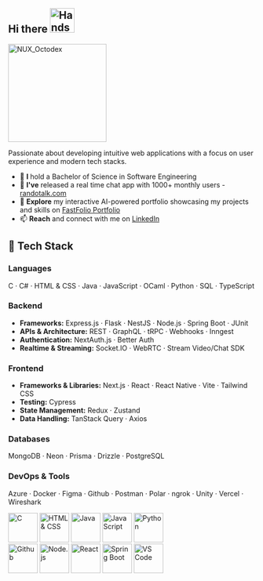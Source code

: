 ## Hi there <img src="https://user-images.githubusercontent.com/74038190/216120981-b9507c36-0e04-4469-8e27-c99271b45ba5.png" alt="Handshake" width="50" /> 
<!--img src="https://user-images.githubusercontent.com/74038190/212741999-016fddbd-617a-4448-8042-0ecf907aea25.gif" width="200" alt="NUX_Octodex"-->
<img src="https://github.com/user-attachments/assets/dfe8fff1-f079-4fbf-bae2-a3710553e756" width="200" alt="NUX_Octodex">

<!--
**LazarShockX/LazarShockX** is a ✨ _special_ ✨ repository because its `README.md` (this file) appears on your GitHub profile.
-->

Passionate about developing intuitive web applications with a focus on user experience and modern tech stacks.

- 🔭 **I** hold a Bachelor of Science  in Software Engineering
- 🌱 **I've** released a real time chat app with 1000+ monthly users - [randotalk.com](https://www.randotalk.com/)
- 🤖 **Explore** my interactive AI-powered portfolio showcasing my projects and skills on [FastFolio Portfolio](https://www.fastfol.io/lazarshockx)
- 📫 **Reach** and connect with me on [LinkedIn](https://www.linkedin.com/in/donald-brinch-683239345/)

## 🚀 Tech Stack

### Languages  
C · C# · HTML & CSS · Java · JavaScript · OCaml · Python · SQL · TypeScript

### Backend  
- **Frameworks:** Express.js · Flask · NestJS · Node.js · Spring Boot · JUnit
- **APIs & Architecture:** REST · GraphQL · tRPC · Webhooks · Inngest 
- **Authentication:** NextAuth.js · Better Auth
- **Realtime & Streaming:** Socket.IO · WebRTC · Stream Video/Chat SDK

### Frontend  
- **Frameworks & Libraries:** Next.js · React · React Native · Vite · Tailwind CSS
- **Testing:** Cypress  
- **State Management:** Redux · Zustand
- **Data Handling:** TanStack Query · Axios

### Databases  
MongoDB · Neon · Prisma · Drizzle · PostgreSQL

### DevOps & Tools  
Azure · Docker · Figma · Github · Postman · Polar · ngrok · Unity · Vercel · Wireshark


<div>
<img src="https://github.com/Anmol-Baranwal/Cool-GIFs-For-GitHub/assets/74038190/e0d299f2-767c-4c21-bd49-90f2a19f1a78" width="60" alt="C">
<!-- C# -->
<img src="https://github.com/Anmol-Baranwal/Cool-GIFs-For-GitHub/assets/74038190/29fd6286-4e7b-4d6c-818f-c4765d5e39a9" width="60" alt="HTML & CSS">
<img src="https://github.com/Anmol-Baranwal/Cool-GIFs-For-GitHub/assets/74038190/67f477ed-6624-42da-99f0-1a7b1a16eecb" width="60" alt="Java">
<!-- Java -->
<img src="https://user-images.githubusercontent.com/74038190/212257454-16e3712e-945a-4ca2-b238-408ad0bf87e6.gif" width="60" alt="JavaScript">
<!-- Latex -->
<!-- Ocaml -->
<img src="https://user-images.githubusercontent.com/74038190/212257472-08e52665-c503-4bd9-aa20-f5a4dae769b5.gif" width="60" alt="Python">
</div>
<div>
<!-- img src="https://user-images.githubusercontent.com/74038190/212280823-79088828-a258-4a4d-8d6c-96315d5a07af.gif" width="60" alt="Azure" -->
<!-- ChatGPT -->
<!-- img src="https://github.com/Anmol-Baranwal/Cool-GIFs-For-GitHub/assets/74038190/1a797f46-efe4-41e6-9e75-5303e1bbcbfa" width="60" alt="Express" -->
<!-- img src="https://user-images.githubusercontent.com/74038190/212281775-b468df30-4edc-4bf8-a4ee-f52e1aaddc86.gif" width="60" alt="Git" -->
<img src="https://user-images.githubusercontent.com/74038190/212257468-1e9a91f1-b626-4baa-b15d-5c385dfa7ed2.gif" width="60" alt="Github">
<!-- Godot -->
<!-- JUnit -->
<!-- Menhir -->
<img src="https://user-images.githubusercontent.com/74038190/212257460-738ff738-247f-4445-a718-cdd0ca76e2db.gif" width="60" alt="Node.js">
<!-- Ocamllex -->
<!-- Postman -->
<img src="https://user-images.githubusercontent.com/74038190/212257467-871d32b7-e401-42e8-a166-fcfd7baa4c6b.gif" width="60" alt="React">
<!-- Redux -->
<!-- RESTful -->
<img src="https://github.com/Anmol-Baranwal/Cool-GIFs-For-GitHub/assets/74038190/398b19b1-9aae-4c1f-8bc0-d172a2c08d68" width="60" alt="Spring Boot">
<!-- Unity -->
<img src="https://user-images.githubusercontent.com/74038190/212257465-7ce8d493-cac5-494e-982a-5a9deb852c4b.gif" width="60" alt="VS Code">
<!-- Wireshark -->
</div>
<br><br>
